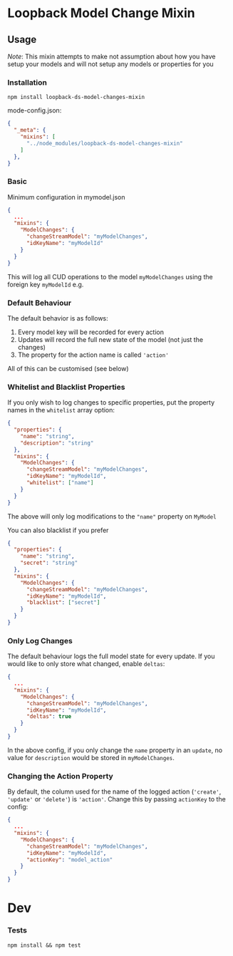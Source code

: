 # Loopback Model Change Mixin

## Usage

*Note*: This mixin attempts to make not assumption about how you have setup your models and will not setup any models or properties for you

### Installation

`npm install loopback-ds-model-changes-mixin`

mode-config.json:

```json
{
  "_meta": {
    "mixins": [
      "../node_modules/loopback-ds-model-changes-mixin"
    ]
  },
}
```

### Basic

Minimum configuration in mymodel.json

```json
{
  ...
  "mixins": {
    "ModelChanges": {
      "changeStreamModel": "myModelChanges",
      "idKeyName": "myModelId"
    }
  }
}
```

This will log all CUD operations to the model `myModelChanges` using the foreign key `myModelId` e.g.

### Default Behaviour

The default behavior is as follows:

1. Every model key will be recorded for every action
2. Updates will record the full new state of the model (not just the changes)
3. The property for the action name is called `'action'`

All of this can be customised (see below)

### Whitelist and Blacklist Properties

If you only wish to log changes to specific properties, put the property names in the `whitelist` array option:

```json
{
  "properties": {
    "name": "string",
    "description": "string"
  },
  "mixins": {
    "ModelChanges": {
      "changeStreamModel": "myModelChanges",
      "idKeyName": "myModelId",
      "whitelist": ["name"]
    }
  }
}
```

The above will only log modifications to the `"name"` property on `MyModel`

You can also blacklist if you prefer

```json
{
  "properties": {
    "name": "string",
    "secret": "string"
  },
  "mixins": {
    "ModelChanges": {
      "changeStreamModel": "myModelChanges",
      "idKeyName": "myModelId",
      "blacklist": ["secret"]
    }
  }
}
```

### Only Log Changes

The default behaviour logs the full model state for every update. If you would like to only store what changed, enable `deltas`:

```json
{
  ...
  "mixins": {
    "ModelChanges": {
      "changeStreamModel": "myModelChanges",
      "idKeyName": "myModelId",
      "deltas": true
    }
  }
}
```

In the above config, if you only change the `name` property in an `update`, no value for `description` would be stored in `myModelChanges`.

### Changing the Action Property

By default, the column used for the name of the logged action (`'create'`, `'update'` or `'delete'`) is `'action'`. Change this by passing `actionKey` to the config:

```json
{
  ...
  "mixins": {
    "ModelChanges": {
      "changeStreamModel": "myModelChanges",
      "idKeyName": "myModelId",
      "actionKey": "model_action"
    }
  }
}
```


# Dev

### Tests

`npm install && npm test`